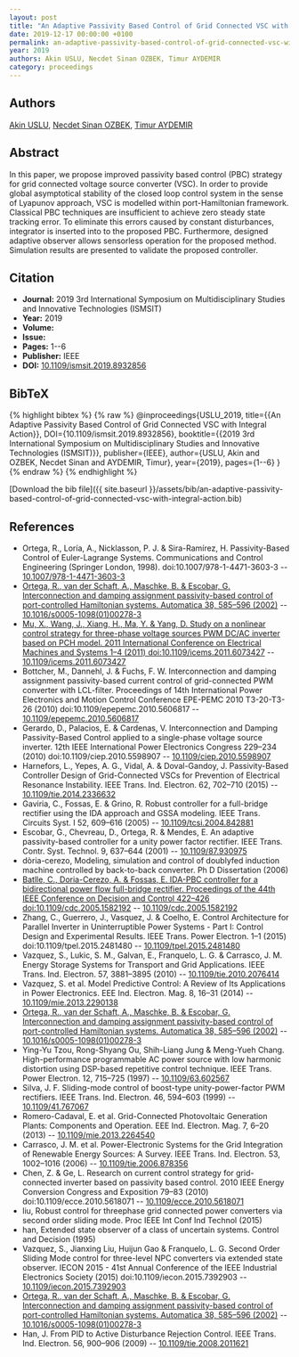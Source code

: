 ```yaml
---
layout: post
title: "An Adaptive Passivity Based Control of Grid Connected VSC with Integral Action"
date: 2019-12-17 00:00:00 +0100
permalink: an-adaptive-passivity-based-control-of-grid-connected-vsc-with-integral-action
year: 2019
authors: Akin USLU, Necdet Sinan OZBEK, Timur AYDEMIR
category: proceedings
---
```

 
## Authors
[Akin USLU](authors/akin-uslu), [Necdet Sinan OZBEK](authors/necdet-sinan-ozbek), [Timur AYDEMIR](authors/timur-aydemir)
 
## Abstract
In this paper, we propose improved passivity based control (PBC) strategy for grid connected voltage source converter (VSC). In order to provide global asymptotical stability of the closed loop control system in the sense of Lyapunov approach, VSC is modelled within port-Hamiltonian framework. Classical PBC techniques are insufficient to achieve zero steady state tracking error. To eliminate this errors caused by constant disturbances, integrator is inserted into to the proposed PBC. Furthermore, designed adaptive observer allows sensorless operation for the proposed method. Simulation results are presented to validate the proposed controller.
 
## Citation
- **Journal:** 2019 3rd International Symposium on Multidisciplinary Studies and Innovative Technologies (ISMSIT)
- **Year:** 2019
- **Volume:** 
- **Issue:** 
- **Pages:** 1--6
- **Publisher:** IEEE
- **DOI:** [10.1109/ismsit.2019.8932856](https://doi.org/10.1109/ismsit.2019.8932856)
 
## BibTeX
{% highlight bibtex %}
{% raw %}
@inproceedings{USLU_2019,
  title={{An Adaptive Passivity Based Control of Grid Connected VSC with Integral Action}},
  DOI={10.1109/ismsit.2019.8932856},
  booktitle={{2019 3rd International Symposium on Multidisciplinary Studies and Innovative Technologies (ISMSIT)}},
  publisher={IEEE},
  author={USLU, Akin and OZBEK, Necdet Sinan and AYDEMIR, Timur},
  year={2019},
  pages={1--6}
}
{% endraw %}
{% endhighlight %}
 
[Download the bib file]({{ site.baseurl }}/assets/bib/an-adaptive-passivity-based-control-of-grid-connected-vsc-with-integral-action.bib)
 
## References
- Ortega, R., Loría, A., Nicklasson, P. J. & Sira-Ramírez, H. Passivity-Based Control of Euler-Lagrange Systems. Communications and Control Engineering (Springer London, 1998). doi:10.1007/978-1-4471-3603-3 -- [10.1007/978-1-4471-3603-3](https://doi.org/10.1007/978-1-4471-3603-3)
- [Ortega, R., van der Schaft, A., Maschke, B. & Escobar, G. Interconnection and damping assignment passivity-based control of port-controlled Hamiltonian systems. Automatica 38, 585–596 (2002)](interconnection-and-damping-assignment-passivity-based-control-of-port-controlled-hamiltonian-systems) -- [10.1016/s0005-1098(01)00278-3](https://doi.org/10.1016/s0005-1098(01)00278-3)
- [Mu, X., Wang, J., Xiang, H., Ma, Y. & Yang, D. Study on a nonlinear control strategy for three-phase voltage sources PWM DC/AC inverter based on PCH model. 2011 International Conference on Electrical Machines and Systems 1–4 (2011) doi:10.1109/icems.2011.6073427](study-on-a-nonlinear-control-strategy-for-three-phase-voltage-sources-pwm-dc-ac-inverter-based-on-pch-model) -- [10.1109/icems.2011.6073427](https://doi.org/10.1109/icems.2011.6073427)
- Bottcher, M., Dannehl, J. & Fuchs, F. W. Interconnection and damping assignment passivity-based current control of grid-connected PWM converter with LCL-filter. Proceedings of 14th International Power Electronics and Motion Control Conference EPE-PEMC 2010 T3-20-T3-26 (2010) doi:10.1109/epepemc.2010.5606817 -- [10.1109/epepemc.2010.5606817](https://doi.org/10.1109/epepemc.2010.5606817)
- Gerardo, D., Palacios, E. & Cardenas, V. Interconnection and Damping Passivity-Based Control applied to a single-phase voltage source inverter. 12th IEEE International Power Electronics Congress 229–234 (2010) doi:10.1109/ciep.2010.5598907 -- [10.1109/ciep.2010.5598907](https://doi.org/10.1109/ciep.2010.5598907)
- Harnefors, L., Yepes, A. G., Vidal, A. & Doval-Gandoy, J. Passivity-Based Controller Design of Grid-Connected VSCs for Prevention of Electrical Resonance Instability. IEEE Trans. Ind. Electron. 62, 702–710 (2015) -- [10.1109/tie.2014.2336632](https://doi.org/10.1109/tie.2014.2336632)
- Gaviria, C., Fossas, E. & Grino, R. Robust controller for a full-bridge rectifier using the IDA approach and GSSA modeling. IEEE Trans. Circuits Syst. I 52, 609–616 (2005) -- [10.1109/tcsi.2004.842881](https://doi.org/10.1109/tcsi.2004.842881)
- Escobar, G., Chevreau, D., Ortega, R. & Mendes, E. An adaptive passivity-based controller for a unity power factor rectifier. IEEE Trans. Contr. Syst. Technol. 9, 637–644 (2001) -- [10.1109/87.930975](https://doi.org/10.1109/87.930975)
- dòria-cerezo, Modeling, simulation and control of doublyfed induction machine controlled by back-to-back converter. Ph D Dissertation (2006)
- [Batlle, C., Doria-Cerezo, A. & Fossas, E. IDA-PBC controller for a bidirectional power flow full-bridge rectifier. Proceedings of the 44th IEEE Conference on Decision and Control 422–426 doi:10.1109/cdc.2005.1582192](ida-pbc-controller-for-a-bidirectional-power-flow-full-bridge-rectifier) -- [10.1109/cdc.2005.1582192](https://doi.org/10.1109/cdc.2005.1582192)
- Zhang, C., Guerrero, J., Vasquez, J. & Coelho, E. Control Architecture for Parallel Inverter in Uninterruptible Power Systems - Part I: Control Design and Experimental Results. IEEE Trans. Power Electron. 1–1 (2015) doi:10.1109/tpel.2015.2481480 -- [10.1109/tpel.2015.2481480](https://doi.org/10.1109/tpel.2015.2481480)
- Vazquez, S., Lukic, S. M., Galvan, E., Franquelo, L. G. & Carrasco, J. M. Energy Storage Systems for Transport and Grid Applications. IEEE Trans. Ind. Electron. 57, 3881–3895 (2010) -- [10.1109/tie.2010.2076414](https://doi.org/10.1109/tie.2010.2076414)
- Vazquez, S. et al. Model Predictive Control: A Review of Its Applications in Power Electronics. EEE Ind. Electron. Mag. 8, 16–31 (2014) -- [10.1109/mie.2013.2290138](https://doi.org/10.1109/mie.2013.2290138)
- [Ortega, R., van der Schaft, A., Maschke, B. & Escobar, G. Interconnection and damping assignment passivity-based control of port-controlled Hamiltonian systems. Automatica 38, 585–596 (2002)](interconnection-and-damping-assignment-passivity-based-control-of-port-controlled-hamiltonian-systems) -- [10.1016/s0005-1098(01)00278-3](https://doi.org/10.1016/s0005-1098(01)00278-3)
- Ying-Yu Tzou, Rong-Shyang Ou, Shih-Liang Jung & Meng-Yueh Chang. High-performance programmable AC power source with low harmonic distortion using DSP-based repetitive control technique. IEEE Trans. Power Electron. 12, 715–725 (1997) -- [10.1109/63.602567](https://doi.org/10.1109/63.602567)
- Silva, J. F. Sliding-mode control of boost-type unity-power-factor PWM rectifiers. IEEE Trans. Ind. Electron. 46, 594–603 (1999) -- [10.1109/41.767067](https://doi.org/10.1109/41.767067)
- Romero-Cadaval, E. et al. Grid-Connected Photovoltaic Generation Plants: Components and Operation. EEE Ind. Electron. Mag. 7, 6–20 (2013) -- [10.1109/mie.2013.2264540](https://doi.org/10.1109/mie.2013.2264540)
- Carrasco, J. M. et al. Power-Electronic Systems for the Grid Integration of Renewable Energy Sources: A Survey. IEEE Trans. Ind. Electron. 53, 1002–1016 (2006) -- [10.1109/tie.2006.878356](https://doi.org/10.1109/tie.2006.878356)
- Chen, Z. & Ge, L. Research on current control strategy for grid-connected inverter based on passivity based control. 2010 IEEE Energy Conversion Congress and Exposition 79–83 (2010) doi:10.1109/ecce.2010.5618071 -- [10.1109/ecce.2010.5618071](https://doi.org/10.1109/ecce.2010.5618071)
- liu, Robust control for threephase grid connected power converters via second order sliding mode. Proc IEEE Int Conf Ind Technol (2015)
- han, Extended state observer of a class of uncertain systems. Control and Decision (1995)
- Vazquez, S., Jianxing Liu, Huijun Gao & Franquelo, L. G. Second Order Sliding Mode control for three-level NPC converters via extended state observer. IECON 2015 - 41st Annual Conference of the IEEE Industrial Electronics Society (2015) doi:10.1109/iecon.2015.7392903 -- [10.1109/iecon.2015.7392903](https://doi.org/10.1109/iecon.2015.7392903)
- [Ortega, R., van der Schaft, A., Maschke, B. & Escobar, G. Interconnection and damping assignment passivity-based control of port-controlled Hamiltonian systems. Automatica 38, 585–596 (2002)](interconnection-and-damping-assignment-passivity-based-control-of-port-controlled-hamiltonian-systems) -- [10.1016/s0005-1098(01)00278-3](https://doi.org/10.1016/s0005-1098(01)00278-3)
- Han, J. From PID to Active Disturbance Rejection Control. IEEE Trans. Ind. Electron. 56, 900–906 (2009) -- [10.1109/tie.2008.2011621](https://doi.org/10.1109/tie.2008.2011621)

